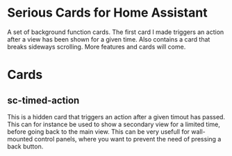 # Serious Cards for Home Assistant
A set of background function cards. The first card I made triggers an action after a view has been shown for a given time. Also
contains a card that breaks sideways scrolling. More features and cards will come.

# Cards
## sc-timed-action
This is a hidden card that triggers an action after a given timout has passed. This can for instance be used to show a secondary view
for a limited time, before going back to the main view. This can be very usefull for wall-mounted control panels, where you want to
prevent the need of pressing a back button.
